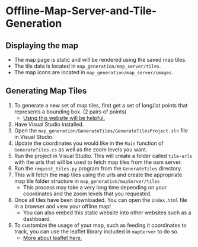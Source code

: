 # Offline-Map-Server-and-Tile-Generation

## Displaying the map
- The map page is static and will be rendered using the saved map tiles.
- The tile data is located in `map_generation/map_server/tiles`.
- The map icons are located in `map_generation/map_server/images`.

## Generating Map Tiles
1. To generate a new set of map tiles, first get a set of long/lat points that represents a bounding box. (2 pairs of points)
    - [Using this website will be helpful.](http://tools.geofabrik.de/calc/#type=geofabrik_standard&bbox=-97.151475,32.709637,-97.062211,32.749782&tab=1&proj=EPSG:4326&places=2)
2. Have Visual Studio installed. 
3. Open the `map_generation/GenerateTiles/GenerateTilesProject.sln` file in Visual Studio.
4. Update the coordinates you would like in the `Main` function of `GenerateTiles.cs` as well as the zoom levels you want.
5. Run the project in Visual Studio. This will create a folder called `tile-urls` with the urls that will be used to fetch map tiles from the osm server.
6. Run the `request_tiles.py` program from the `GenerateTiles` directory.
7. This will fetch the map tiles using the urls and create the appropriate map tile folder structure in `map_generation/mapServer/tiles` 
    - This process may take a very long time depending on your coordinates and the zoom levels that you requested.
8. Once all tiles have been downloaded. You can open the `index.html` file in a browser and view your offline map!
    - You can also embed this static website into other websites such as a dashboard.
9. To customize the usage of your map, such as feeding it coordinates to track, you can use the leaflet library included in `mapServer` to do so.
    - [More about leaflet here.](https://leafletjs.com/)
